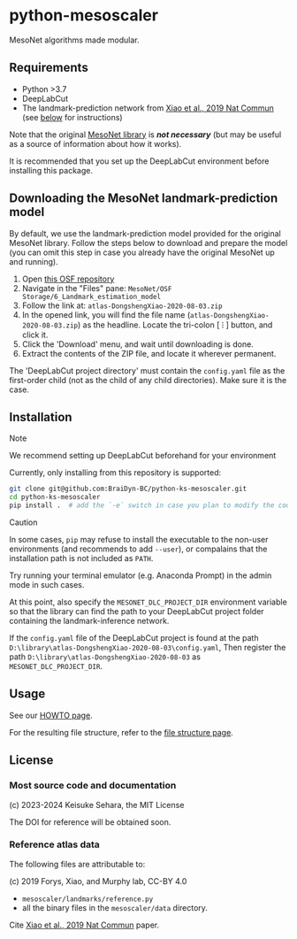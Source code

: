 # python-mesoscaler

MesoNet algorithms made modular.

## Requirements

- Python >3.7
- DeepLabCut
- The landmark-prediction network from
  [Xiao et al., 2019 Nat Commun](https://doi.org/10.1038/s41467-021-26255-2)
  (see [below](#downloading-the-mesonet-landmark-prediction-model) for instructions)

Note that the original [MesoNet library](https://github.com/bf777/MesoNet)
is **_not necessary_** (but may be useful as a source of information about
how it works).

It is recommended that you set up the DeepLabCut environment
before installing this package.

## Downloading the MesoNet landmark-prediction model

By default, we use the landmark-prediction model provided for the original
MesoNet library. 
Follow the steps below to download and prepare the model (you can omit this step
in case you already have the original MesoNet up and running).

1. Open [this OSF repository](https://osf.io/svztu/)
2. Navigate in the "Files" pane: `MesoNet/OSF Storage/6_Landmark_estimation_model`
3. Follow the link at: `atlas-DongshengXiao-2020-08-03.zip`
4. In the opened link, you will find the file name (`atlas-DongshengXiao-2020-08-03.zip`)
   as the headline. Locate the tri-colon \[ &#x205D; \] button, and click it.
5. Click the 'Download' menu, and wait until downloading is done.
6. Extract the contents of the ZIP file, and locate it wherever permanent.

The 'DeepLabCut project directory' must contain the `config.yaml` file as the first-order
child (not as the child of any child directories). Make sure it is the case.

## Installation

> [!NOTE]
> We recommend setting up DeepLabCut beforehand for your environment

Currently, only installing from this repository is supported:

```bash
git clone git@github.com:BraiDyn-BC/python-ks-mesoscaler.git
cd python-ks-mesoscaler
pip install .  # add the `-e` switch in case you plan to modify the code
```

> [!CAUTION]
> In some cases, `pip` may refuse to install the executable to the non-user
> environments (and recommends to add `--user`), or compalains that the installation
> path is not included as `PATH`.
>
> Try running your terminal emulator (e.g. Anaconda Prompt) in the admin mode
> in such cases.

At this point, also specify the `MESONET_DLC_PROJECT_DIR`
environment variable so that the library can find the path to your
DeepLabCut project folder containing the landmark-inference network.

If the `config.yaml` file of the DeepLabCut project is found at
the path `D:\library\atlas-DongshengXiao-2020-08-03\config.yaml`,
Then register the path `D:\library\atlas-DongshengXiao-2020-08-03` as
`MESONET_DLC_PROJECT_DIR`.

## Usage

See our [HOWTO page](./HOWTO.md).

For the resulting file structure, refer to the [file structure page](./FILE_STRUCTURE.md).

## License

### Most source code and documentation

(c) 2023-2024 Keisuke Sehara, the MIT License

The DOI for reference will be obtained soon.

### Reference atlas data

The following files are attributable to:

 (c) 2019 Forys, Xiao, and Murphy lab, CC-BY 4.0

- `mesoscaler/landmarks/reference.py`
- all the binary files in the `mesoscaler/data` directory.

Cite [Xiao et al., 2019 Nat Commun](https://doi.org/10.1038/s41467-021-26255-2) paper.
